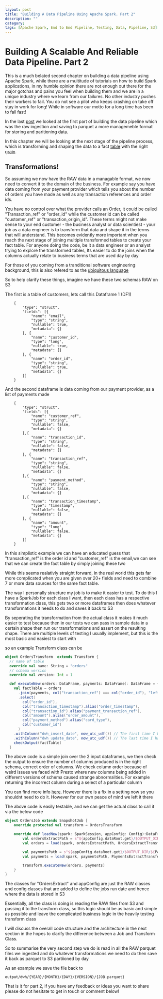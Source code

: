 ```yaml
---
layout: post
title: "Building A Data Pipeline Using Apache Spark. Part 2"
description: ""
category:
tags: [Apache Spark, End to End Pipeline, Testing, Data, Pipeline, S3]
---
```


# Building A Scalable And Reliable Data Pipeline. Part 2

This is a much belated second chapter on building a data pipeline using Apache Spark, while there are a multitude of tutorials on how to build Spark applications, in my humble opinion there are not enough out there for the major gotchas and pains you feel when building them and we are in a unique industry where we learn from our failures. No other industry pushes their workers to fail. You do not see a pilot who keeps crashing on take off stay in work for long! While in software our motto for a long time has been to fail fast! 

In the last [post](https://samelamin.github.io/2017/04/27/Building-A-Datapipeline-part1/) we looked at the first part of building the data pipeline which was the raw ingestion and saving to parquet a more managemeble format for storing and paritioning data. 


In this chapter we will be looking at the next stage of the pipeline process, which is transforming and shaping the data to a fact [table](https://en.wikipedia.org/wiki/Fact_table) with the right [grain](https://www.ibm.com/support/knowledgecenter/en/SS9UM9_8.5.0/com.ibm.datatools.dimensional.ui.doc/topics/c_dm_design_cycle_2_idgrain.html). 


## Transformations!
So assuming we now have the RAW data in a managable format, we now need to convert it to the domain of the business. For example say you have data coming from your payment provider which tells you about the number of orders you have made as well as any transaction references and order ids. 

You have no control over what the provider calls an Order, it could be called "Transaction_ref" or "order_id" while the customer id can be called "customer_ref" or "transaction_origin_id". These terms might not make sense to your end customer - the business analyst or data scientiest - your job as a data engineer is to transform that data and shape it in the terms that will understand. This becomes evidently more important when you reach the next stage of joining multiple transformed tables to create your fact table. For anyone doing the code, be it a data engineer or an analyst trying to explore the transformed tables, Its easier to do the joins when the columns actually relate to business terms that are used day by day

For those of you coming from a tranditional software engineering background, this is also refered to as the [ubiquitous language](https://martinfowler.com/bliki/UbiquitousLanguage.html)



So to help clarify these things, imagine we have these two schemas RAW on S3


The first is a table of customers, lets call this Dataframe 1 (DF1)


```
	{
		"type": "struct",
		"fields": [{
			"name": "email",
			"type": "string",
			"nullable": true,
			"metadata": {}
		}, {
			"name": "customer_id",
			"type": "long",
			"nullable": true,
			"metadata": {}
		}, {
			"name": "order_id",
			"type": "string",
			"nullable": true,
			"metadata": {}
		}]
	}
 ``` 
 
 And the second dataframe is data coming from our payment provider, as a list of payments made
 
 
 
```
	{
		"type": "struct",
		"fields": [{
			"name": "customer_ref",
			"type": "string",
			"nullable": false,
			"metadata": {}
		},{
			"name": "transaction_id",
			"type": "string",
			"nullable": false,
			"metadata": {}
		}, {
			"name": "transaction_ref",
			"type": "string",
			"nullable": false,
			"metadata": {}
		},{
			"name": "payment_method",
			"type": "string",
			"nullable": false,
			"metadata": {}
		},{
			"name": "transaction_timestamp",
			"type": "timestamp",
			"nullable": false,
			"metadata": {}
		}, {
			"name": "amount",
			"type": "long",
			"nullable": false,
			"metadata": {}
		}]
	}
 ``` 



In this simplistic example we can have an educated guess that "transaction_ref" is the order id and "customer_ref" is the email,we can see that we can create the fact table by simply joining these two

While this seems realativly straight forward, in the real world this gets far more complicated when you are given over 20+ fields and need to combine 7 or more data sources for the same fact table.




The way I personally structure my job is to make it easier to test. To do this I have a SparkJob for each class I want, then each class has a respective transformation class, this gets two or more dataframes then does whatever transformations it needs to do and saves it back to S3

By seperating the transformation from the actual class it makes it much easier to test because then in our tests we can pass in sample data in a certain shape then run our transformations and assert on the resulting shape. There are multiple levels of testing I usually implement, but this is the most basic and easiest to start with


so an example Transform class can be


```scala
object OrdersTransform  extends Transform {
  // name of table
  override val name: String = "orders"
  // schema version
  override val version: Int = 1

  def executeNew(orders: DataFrame, payments: DataFrame): DataFrame = {
    val factTable = orders
      .join(payments, col("transaction_ref") === col("order_id"), "left_outer") // Equi-join
      .select(
        col("order_id"),
        col("transaction_timestamp").alias("order_timestamp"),
        col("transaction_id").alias("payment_transaction_ref"),
        col("amount").alias("order_amount"),
        col("payment_method").alias("card_type"),
        col("customer_id")
      )
    .withColumn("dwh_insert_date", now_utc_udf()) // The first time I have seen this row
    .withColumn("dwh_update_date", now_utc_udf()) // The last time I have updated this row
    checkOutput(factTable)
  }
```

The above code is a simple join over the 2 input dataframes, we then check the output to ensure the number of columns produced is in the right schema, correct order of columns. We check column order because of weird issues we faced with Presto where new columns being added in different versions of schema caused strange abnormalities. For example returning the incorrect column during a select of a particular column

You can find more info [here](https://github.com/prestodb/presto/issues/8911). However there is a fix in a setting now so you shouldnt need to do it. However for our own peace of mind we left it there



The above code is easily testable, and we can get the actual class to call it via the below code

```scala
object OrdersJob extends SnapshotJob {
    override protected val transform = OrdersTransform

    override def loadNew(spark: SparkSession, appConfig: Config):DataFrame = {
        val ordersExtractPath = s"${appConfig.dataRoot.get}/$OUTPUT_DIR/${OrdersExtract.namePath}/${appConfig.runDatePath}"
        val orders = load(spark, ordersExtractPath, OrdersExtractTransform.version)

        val paymentsPath = s"${appConfig.dataRoot.get}/$OUTPUT_DIR/${PaymentsExtract.namePath}/${appConfig.runDatePath}"
        val payments = load(spark, paymentsPath, PaymentsExtractTransform.version)

        transform.executeNew(orders, payments)
    }
}

```
The classes for "OrdersExtract" and appConfig are just the RAW classes and config classes that are added to define the jobs run date and hence where the data is stored in S3

Essentially, all the class is doing is reading the RAW files from S3 and passing it to the transform class, so this logic should be as basic and simple as possible and leave the complicated business logic in the heavily testing transform class

I will discuss the overall code structure and the architecture in the next section in the hopes to clarify the difference between a Job and Transform Class. 

So to summarise the very second step we do is read in all the RAW parquet files we ingested and do whatever transformations we need to do then save it back as parquet to S3 partiioned by day
 
As an example we save the file back to 
 
 `output/dwh/{YEAR}/{MONTH}/{DAY}/{VERSION}/{JOB.parquet}`
 
That is it for part 2, if you have any feedback or ideas you want to share please do not hesitate to get in touch or comment below! 

